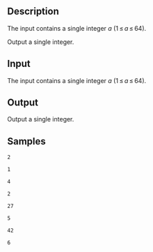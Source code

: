 ## Description

<div></div><div class="input-specification"><p>The input contains a single integer <span class="tex-span"><i>a</i></span> (<span class="tex-span">1 ≤ <i>a</i> ≤ 64</span>).</p></div><div class="output-specification"><p>Output a single integer.</p></div>


## Input

<p>The input contains a single integer <span class="tex-span"><i>a</i></span> (<span class="tex-span">1 ≤ <i>a</i> ≤ 64</span>).</p>


## Output

<p>Output a single integer.</p>


## Samples

```input1
2

```

```output1
1

```






```input2
4

```

```output2
2

```






```input3
27

```

```output3
5

```






```input4
42

```

```output4
6

```



